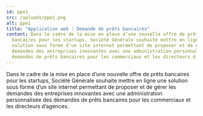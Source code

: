 ```yaml
---
id: ppe1
src: /uploads/ppe1.png
alt: ppe1
title: "Application web : Demande de prêts bancaires"
content: Dans le cadre de la mise en place d’une nouvelle offre de prêts
  bancaires pour les startups, Société Générale souhaite mettre en ligne une
  solution sous forme d’un site internet permettant de proposer et de gérer les
  demandes des entreprises innovantes avec une administration personnalisée des
  demandes de prêts bancaires pour les commerciaux et les directeurs d’agences.
---
```

Dans le cadre de la mise en place d’une nouvelle offre de prêts bancaires pour les startups, Société Générale souhaite mettre en ligne une solution sous forme d’un site internet permettant de proposer et de gérer les demandes des entreprises innovantes avec une administration personnalisée des demandes de prêts bancaires pour les commerciaux et les directeurs d’agences.